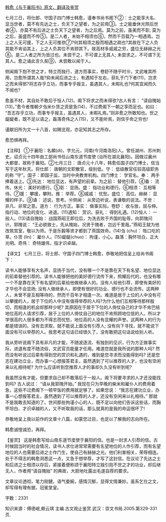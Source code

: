 [韩愈《与于襄阳书》原文、翻译及鉴赏](https://www.vrrw.net/wx/14106.html)

七月三日，将仕郎、守国子四门博士韩愈，谨奉书尚书阁下②：士之能享大名、显当世者，莫不有先达之士，负天下之望者，为之前焉③。士之能垂休光照后世者④，亦莫不有后进之士负天下之望者，为之后焉。莫为之前，虽美而不彰; 莫为之后，虽盛而不传⑤。是二人者，未始不相须也⑥，然而千百载乃一相遇焉。岂上之人无可援，下之人无可推欤⑦?何其相须之殷而相遇之疏也?其故在下之人负其能不肯谄其上，上之人负其位不肯顾其下。故高材多戚戚之穷，盛位无赫赫之光⑧。是二人者之所为皆过也。未尝干之，不可谓上无其人; 未尝求之，不可谓下无其人。愈之诵此言久矣⑨，未尝敢以闻于人。

侧闻阁下抱不世之才，特立而独行，道方而事实，卷舒不随乎时⑩，文武唯其所用，岂愈所谓其人哉?抑未闻后进之士，有遇知于左右，获礼于门下者(11)，岂求之而未得邪?将志存乎立功，而事专乎报主，虽遇其人，未暇礼也?何其宜闻而久不闻也?

愈虽不材，其自处不敢后于恒人(12)。阁下将求之而未得欤?古人有言： “请自隗始(13)。”愈今者惟朝夕刍米仆赁之资是急(14)，不过费阁下一朝之享而足也。如曰： “吾志存乎立功，而事专乎报主，虽遇其人，未暇礼焉。”则非愈之所敢知也。世之龊龊者，既不足以语之，磊落奇伟之人(15)，又不能听焉，则信乎命之穷也!

谨献旧所为文一十八首，如赐览观，亦足知其志之所存。

愈恐惧再拜。

【注释】 ①于襄阳：名頔(di)，字允元，河南(今河南洛阳)人。曾任湖州、苏州刺史。诏贞元十四年由工部尚书任山南东道节度使 (治所在湖北襄阳)。因做过襄州大都督，故称于襄阳。②七月三日： 唐贞元十八年，韩愈任国子四门博士，信当写于这年秋天。将仕郎： 唐朝的文职散官，级别低。守： 低级散官任较高级职务的称 “守”。国子：即国子监，当时中央教育机构。四门博士： 学官名。奉： 两手捧着送上。③先达： 地位显达，有声望的前辈。为之前： 替他引荐。④垂： 流传。休光： 美好的德行。⑤彰： 显扬。盛： 指功业和德行。⑥相须： 互相等待。⑦援： 攀援，攀附。推： 举荐。⑧戚戚： 忧愁。盛位： 高位。赫赫： 显耀的样子。⑨诵： 述说，思考。⑩侧闻： 从旁边听说，表谦敬的说法。不世： 非凡、非常之意。道方： 行为方正。事实： 做事实际。卷舒： 收与放，屈与伸。指行动、地位的变化、进退。(11)遇知： 赏识。获礼： 得到礼遇。(12)恒人： 一般人。(13)请自隗始： 战国燕昭王即位后，为洗去败于齐国的耻辱，向郭隗问计。郭隗说： “王必欲致士，先从隗始，况贤于隗者，岂远千里哉。”燕昭王就为他改筑宫室，敬以为师。于是乐毅等贤才都到了燕国效命。(14)刍 (chu)： 牲口吃的草。仆赁 (lin)： 雇仆人。(15)龊龊(chuo)： 拘谨，小心。磊落：胸怀坦白，正大光明。奇伟： 奇特雄伟，指才识卓越。



【译文】 七月三日，将士郎、守国子四门博士韩愈，恭敬地把信呈上给尚书阁下：

读书人能够享有大名声，显扬于当代，没有哪一个不是靠在天下有名望、地位显达的前辈替他引荐的。读书人能够把他的美好德行流传下来，照耀后代的，也没有哪一个不是靠在天下有名望的后辈给他做继承人的。没有人给他引荐，即使有美好的才华也不会显扬; 没有人做继承人，即使有很好的功业、德行也不会流传。这两种人，未曾不是互相等待的，然而千百年才相逢一次。难道是居于上位的人中没有可以攀援的人，居于下位的人中没有值得举荐的人吗?为什么他们互相等待那样殷切，而相逢的机会却那样少呢? 其原因在于居于下位的人倚仗自己的才华不肯巴结地位高的人请求引荐，居于上位的人倚仗自己的地位不肯照顾地位低的人。所以才学很高的人很多都为不得志而忧愁，地位高的人没有显耀的声誉。这两种人的行为都是错误的。没有去求取，就不能说上面没有引荐人; 没有向下寻找，就不能说下面没有可以举荐的人。我思考这句话已经很久了，没有敢把这句话说给别人听。

我从旁听说阁下具有非凡的才能，不随波逐流、有独到的见识，行为方正做事实际，进退有度不随流俗，文武官员能量才任用。难道您就是我所说的那种人吗? 然而没有听说过后辈有得到您的赏识和礼遇的，难到是您寻求而没能得到吗? 还是您志在建功立业，而办事一心想报答君主，虽然遇到了可以推荐的人才，也没有空闲来以礼相待呢? 为什么应该听到您推荐人才的事却久久没有听到呢?

我虽然没有才能，但要求自己却不敢落后于一般人。阁下将要寻求的人才还没能找到吗? 古人说过： “请从我郭隗开始。” 我现在只为早晚的柴米和雇仆人的费用着急，这些不过费阁下一顿早饭的费用就足够了。如果您说： “我志在建功立业，办事一心想报答君主，虽然遇到了可以推荐的人才，还没有空闲来以礼相待。” 那就不是我敢去知道的了。世间那些拘谨小心的人，既不足以向他们告诉这些话，而胸怀坦白、才识卓越的人，又不听取我的话，那么就真的是我的命运很坏了!

恭敬地呈上我以前作的文章十八篇，如蒙您过目，也足以了解我的志向所在。

韩愈诚惶诚恐，再拜。

【鉴赏】 这是韩愈写给山南东道节度使于襄阳的信。也是一封求人引荐的信。古时候因当时的社会情况，读书人求仕进常常需要有名望地位的人作引荐，而有名望地位的人也需要后进之士作门生，使自己有赫赫之光。他们利害相关，荣辱相连。处于不得志的韩愈洞悉这一点，又急于想举荐，才写了这封信。在议论了先达之士和后进之士相须以存后，紧接着便称颂于襄阳特立独引抱不世之才的功业，却后继无人，作者用“请自隗始” 的典故，大胆地吐露出毛遂自荐的要求。

文章议论透彻，笔力刚健。语气委婉，感情沉郁，显得文情兼妙。虽系乞仕之文，却写得有理有据，冠冕堂皇。

字数：2331

知识来源：傅德岷,赖云琪 主编.古文观止鉴赏.武汉：崇文书局.2005.第329-331页.


